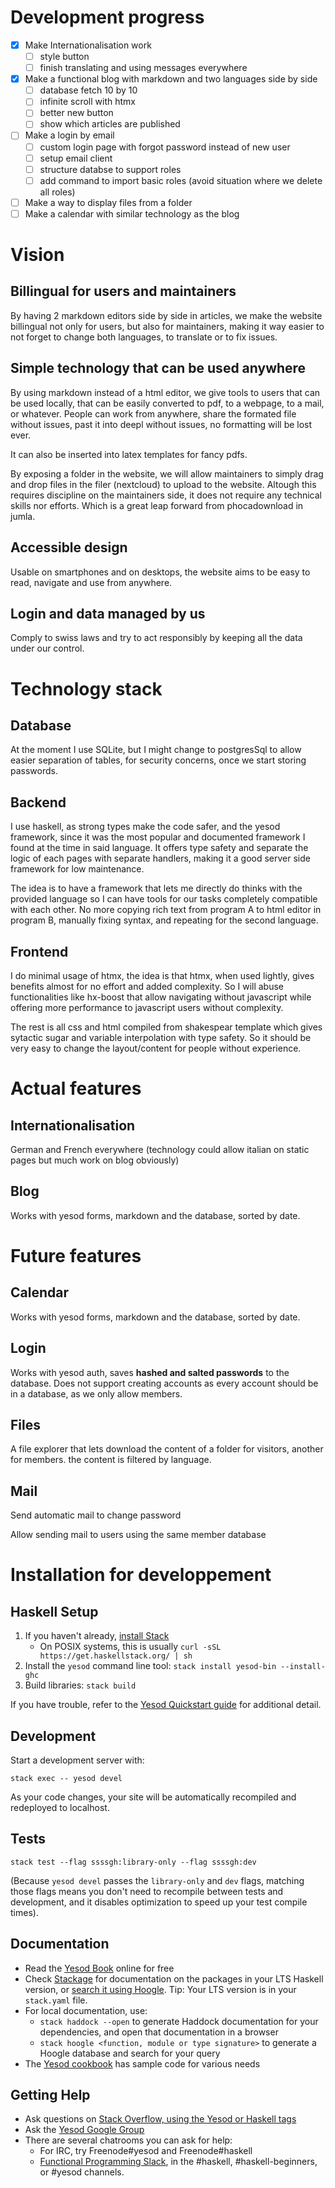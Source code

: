 # Development progress
- [x] Make Internationalisation work
	- [ ] style button
 	- [ ] finish translating and using messages everywhere  
- [x] Make a functional blog with markdown and two languages side by side
	- [ ] database fetch 10 by 10
 	- [ ] infinite scroll with htmx
  	- [ ] better new button
  	- [ ] show which articles are published
- [ ] Make a login by email
	- [ ] custom login page with forgot password instead of new user
 	- [ ] setup email client
  	- [ ] structure databse to support roles
  	- [ ] add command to import basic roles (avoid situation where we delete all roles)
- [ ] Make a way to display files from a folder
- [ ] Make a calendar with similar technology as the blog

# Vision

## Billingual for users and maintainers

By having 2 markdown editors side by side in articles, we make the website billingual not only for users, but also for maintainers, making it way easier to not forget to change both languages, to translate or to fix issues.

## Simple technology that can be used anywhere

By using markdown instead of a html editor, we give tools to users that can be used locally, that can be easily converted to pdf, to a webpage, to a mail, or whatever. People can work from anywhere, share the formated file without issues, past it into deepl without issues, no formatting will be lost ever.

It can also be inserted into latex templates for fancy pdfs.

By exposing a folder in the website, we will allow maintainers to simply drag and drop files in the filer (nextcloud) to upload to the website. Altough this requires discipline on the maintainers side, it does not require any technical skills nor efforts. Which is a great leap forward from phocadownload in jumla.

## Accessible design

Usable on smartphones and on desktops, the website aims to be easy to read, navigate and use from anywhere.

## Login and data managed by us

Comply to swiss laws and try to act responsibly by keeping all the data under our control.

# Technology stack

## Database

At the moment I use SQLite, but I might change to postgresSql to allow easier separation of tables, for security concerns, once we start storing passwords.
## Backend

I use haskell, as strong types make the code safer, and the yesod framework, since it was the most popular and documented framework I found at the time in said language.
It offers type safety and separate the logic of each pages with separate handlers, making it a good server side framework for low maintenance.

The idea is to have a framework that lets me directly do thinks with the provided language so I can have tools for our tasks completely compatible with each other. No more copying rich text from program A to html editor in program B, manually fixing syntax, and repeating for the second language.

## Frontend

I do minimal usage of htmx, the idea is that htmx, when used lightly, gives benefits almost for no effort and added complexity. So I will abuse functionalities like hx-boost that allow navigating without javascript while offering more performance to javascript users without complexity.

The rest is all css and html compiled from shakespear template which gives sytactic sugar and variable interpolation with type safety. So it should be very easy to change the layout/content for people without experience.

# Actual features

## Internationalisation

German and French everywhere (technology could allow italian on static pages but much work on blog obviously)

## Blog

Works with yesod forms, markdown and the database, sorted by date.

# Future features

## Calendar

Works with yesod forms, markdown and the database, sorted by date.

## Login

Works with yesod auth, saves **hashed and salted passwords** to the database.
Does not support creating accounts as every account should be in a database, as we only allow members.

## Files

A file explorer that lets download the content of a folder for visitors, another for members.
the content is filtered by language.

## Mail

Send automatic mail to change password

Allow sending mail to users using the same member database 

# Installation for developpement

## Haskell Setup

1. If you haven't already, [install Stack](https://haskell-lang.org/get-started)
	* On POSIX systems, this is usually `curl -sSL https://get.haskellstack.org/ | sh`
2. Install the `yesod` command line tool: `stack install yesod-bin --install-ghc`
3. Build libraries: `stack build`

If you have trouble, refer to the [Yesod Quickstart guide](https://www.yesodweb.com/page/quickstart) for additional detail.

## Development

Start a development server with:

```
stack exec -- yesod devel
```

As your code changes, your site will be automatically recompiled and redeployed to localhost.

## Tests

```
stack test --flag ssssgh:library-only --flag ssssgh:dev
```

(Because `yesod devel` passes the `library-only` and `dev` flags, matching those flags means you don't need to recompile between tests and development, and it disables optimization to speed up your test compile times).

## Documentation

* Read the [Yesod Book](https://www.yesodweb.com/book) online for free
* Check [Stackage](http://stackage.org/) for documentation on the packages in your LTS Haskell version, or [search it using Hoogle](https://www.stackage.org/lts/hoogle?q=). Tip: Your LTS version is in your `stack.yaml` file.
* For local documentation, use:
	* `stack haddock --open` to generate Haddock documentation for your dependencies, and open that documentation in a browser
	* `stack hoogle <function, module or type signature>` to generate a Hoogle database and search for your query
* The [Yesod cookbook](https://github.com/yesodweb/yesod-cookbook) has sample code for various needs

## Getting Help

* Ask questions on [Stack Overflow, using the Yesod or Haskell tags](https://stackoverflow.com/questions/tagged/yesod+haskell)
* Ask the [Yesod Google Group](https://groups.google.com/forum/#!forum/yesodweb)
* There are several chatrooms you can ask for help:
	* For IRC, try Freenode#yesod and Freenode#haskell
	* [Functional Programming Slack](https://fpchat-invite.herokuapp.com/), in the #haskell, #haskell-beginners, or #yesod channels.
